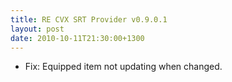 ```yaml
---
title: RE CVX SRT Provider v0.9.0.1
layout: post
date: 2010-10-11T21:30:00+1300
---
```

* Fix: Equipped item not updating when changed.
